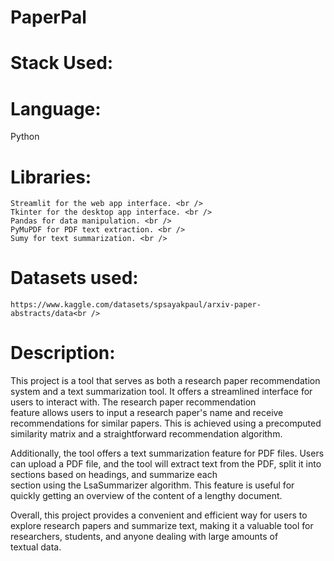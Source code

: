 # PaperPal<br />
# Stack Used:<br />

# Language:<br />
  Python<br />
# Libraries:<br />
	Streamlit for the web app interface. <br />
	Tkinter for the desktop app interface. <br />
	Pandas for data manipulation. <br />
	PyMuPDF for PDF text extraction. <br />
	Sumy for text summarization. <br />
  # Datasets used:<br />
	https://www.kaggle.com/datasets/spsayakpaul/arxiv-paper-abstracts/data<br />

# Description:<br />
This project is a tool that serves as both a research paper recommendation system and a text summarization tool. It offers a streamlined interface for users to interact with. The research paper recommendation<br />feature allows users to input a research paper's name and receive recommendations for similar papers. This is achieved using a precomputed similarity matrix and a straightforward recommendation algorithm.<br />

Additionally, the tool offers a text summarization feature for PDF files. Users can upload a PDF file, and the tool will extract text from the PDF, split it into sections based on headings, and summarize each <br />section using the LsaSummarizer algorithm. This feature is useful for quickly getting an overview of the content of a lengthy document.<br />

Overall, this project provides a convenient and efficient way for users to explore research papers and summarize text, making it a valuable tool for researchers, students, and anyone dealing with large amounts of<br /> textual data.

